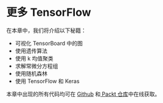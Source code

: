 # 更多 TensorFlow

在本章中，我们将介绍以下秘籍：

*   可视化 TensorBoard 中的图
*   使用遗传算法
*   使用 k 均值聚类
*   求解常微分方程组
*   使用随机森林
*   使用 TensorFlow 和 Keras

本章中出现的所有代码均可在 [Github](https://github.com/nfmcclure/tensorflow_cookbook) 和[ Packt 仓库](https://github.com/PacktPublishing/TensorFlow-Machine-Learning-Cookbook-Second-Edition)中在线获取。